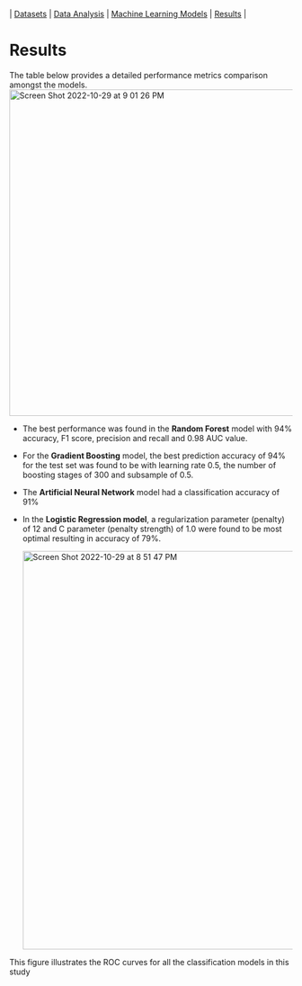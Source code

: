 | [Datasets](./Datasets.md)       | [Data Analysis](./DataAnalysis.md)      | [Machine Learning Models](./MLModels.md)      | [Results](./Findings.md)         |

# Results

The table below provides a detailed performance metrics comparison amongst the models. 
<img width="580" alt="Screen Shot 2022-10-29 at 9 01 26 PM" src="https://user-images.githubusercontent.com/61631006/198861976-3a40a5c5-5412-404a-8bf6-9e76a4f8e6ea.png">
+ The best performance was found in the **Random Forest** model with 94% accuracy, F1 score, precision and recall and 0.98 AUC value.
+ For the **Gradient Boosting** model, the best prediction accuracy of 94% for the test set was found to be with learning rate 0.5, the number of boosting stages of 300 and subsample of 0.5.
+ The **Artificial Neural Network** model had a classification accuracy of 91%
+  In the **Logistic Regression model**, a regularization parameter (penalty) of 12 and C parameter (penalty strength) of 1.0 were found to be most optimal resulting in accuracy of 79%.
      
      
      <img width="708" alt="Screen Shot 2022-10-29 at 8 51 47 PM" src="https://user-images.githubusercontent.com/61631006/198892834-df61ff1a-d6ea-4caa-85f2-44f6745231c4.png">
This figure illustrates the ROC curves for all the classification models in this study
